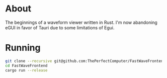 # About

The beginnings of a waveform viewer written in Rust.
I'm now abandoning eGUI in favor of Tauri due to some limitations of Egui.

# Running

```bash
git clone --recursive git@github.com:ThePerfectComputer/FastWaveFrontend-eGUI.git
cd FastWaveFrontend
cargo run --release
```
